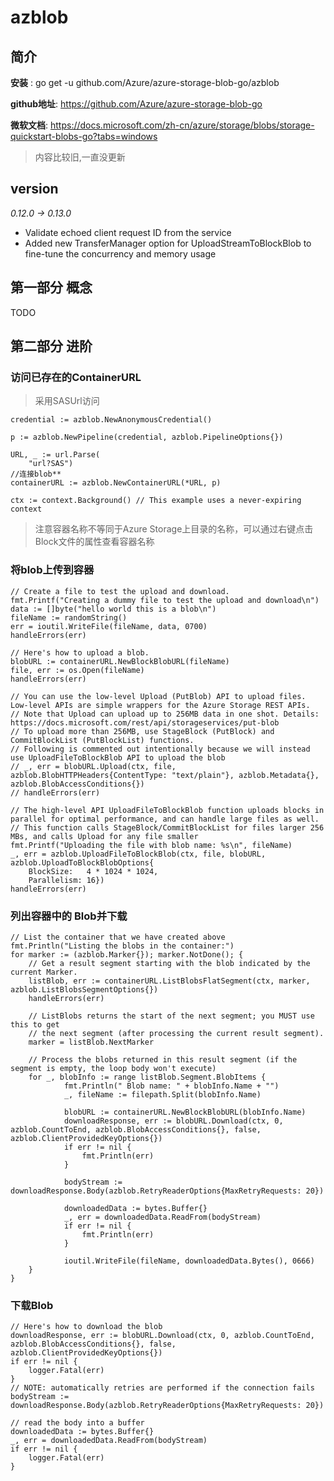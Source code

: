 # azblob

## 简介
**安装** : go get -u github.com/Azure/azure-storage-blob-go/azblob

**github地址**: https://github.com/Azure/azure-storage-blob-go

**微软文档**: https://docs.microsoft.com/zh-cn/azure/storage/blobs/storage-quickstart-blobs-go?tabs=windows
> 内容比较旧,一直没更新

## version
_0.12.0 -> 0.13.0_
- Validate echoed client request ID from the service
- Added new TransferManager option for UploadStreamToBlockBlob to fine-tune the concurrency and memory usage

## 第一部分 概念
TODO

## 第二部分 进阶
### 访问已存在的ContainerURL
> 采用SASUrl访问
```golang
credential := azblob.NewAnonymousCredential()

p := azblob.NewPipeline(credential, azblob.PipelineOptions{})

URL, _ := url.Parse(
    "url?SAS")
//连接blob**
containerURL := azblob.NewContainerURL(*URL, p)

ctx := context.Background() // This example uses a never-expiring context
```
> 注意容器名称不等同于Azure Storage上目录的名称，可以通过右键点击Block文件的属性查看容器名称

### 将blob上传到容器
```golang
// Create a file to test the upload and download.
fmt.Printf("Creating a dummy file to test the upload and download\n")
data := []byte("hello world this is a blob\n")
fileName := randomString()
err = ioutil.WriteFile(fileName, data, 0700)
handleErrors(err)

// Here's how to upload a blob.
blobURL := containerURL.NewBlockBlobURL(fileName)
file, err := os.Open(fileName)
handleErrors(err)

// You can use the low-level Upload (PutBlob) API to upload files. Low-level APIs are simple wrappers for the Azure Storage REST APIs.
// Note that Upload can upload up to 256MB data in one shot. Details: https://docs.microsoft.com/rest/api/storageservices/put-blob
// To upload more than 256MB, use StageBlock (PutBlock) and CommitBlockList (PutBlockList) functions. 
// Following is commented out intentionally because we will instead use UploadFileToBlockBlob API to upload the blob
// _, err = blobURL.Upload(ctx, file, azblob.BlobHTTPHeaders{ContentType: "text/plain"}, azblob.Metadata{}, azblob.BlobAccessConditions{})
// handleErrors(err)

// The high-level API UploadFileToBlockBlob function uploads blocks in parallel for optimal performance, and can handle large files as well.
// This function calls StageBlock/CommitBlockList for files larger 256 MBs, and calls Upload for any file smaller
fmt.Printf("Uploading the file with blob name: %s\n", fileName)
_, err = azblob.UploadFileToBlockBlob(ctx, file, blobURL, azblob.UploadToBlockBlobOptions{
    BlockSize:   4 * 1024 * 1024,
    Parallelism: 16})
handleErrors(err)
```

### 列出容器中的 Blob并下载
```golang
// List the container that we have created above
fmt.Println("Listing the blobs in the container:")
for marker := (azblob.Marker{}); marker.NotDone(); {
    // Get a result segment starting with the blob indicated by the current Marker.
    listBlob, err := containerURL.ListBlobsFlatSegment(ctx, marker, azblob.ListBlobsSegmentOptions{})
    handleErrors(err)

    // ListBlobs returns the start of the next segment; you MUST use this to get
    // the next segment (after processing the current result segment).
    marker = listBlob.NextMarker

    // Process the blobs returned in this result segment (if the segment is empty, the loop body won't execute)
    for _, blobInfo := range listBlob.Segment.BlobItems {
            fmt.Println(" Blob name: " + blobInfo.Name + "")
            _, fileName := filepath.Split(blobInfo.Name)

            blobURL := containerURL.NewBlockBlobURL(blobInfo.Name)
            downloadResponse, err := blobURL.Download(ctx, 0, azblob.CountToEnd, azblob.BlobAccessConditions{}, false, azblob.ClientProvidedKeyOptions{})
            if err != nil {
                fmt.Println(err)
            }

            bodyStream := downloadResponse.Body(azblob.RetryReaderOptions{MaxRetryRequests: 20})

            downloadedData := bytes.Buffer{}
            _, err = downloadedData.ReadFrom(bodyStream)
            if err != nil {
                fmt.Println(err)
            }

            ioutil.WriteFile(fileName, downloadedData.Bytes(), 0666)
    }
}
```

### 下载Blob
```golang
// Here's how to download the blob
downloadResponse, err := blobURL.Download(ctx, 0, azblob.CountToEnd, azblob.BlobAccessConditions{}, false, azblob.ClientProvidedKeyOptions{})
if err != nil {
    logger.Fatal(err)
}
// NOTE: automatically retries are performed if the connection fails
bodyStream := downloadResponse.Body(azblob.RetryReaderOptions{MaxRetryRequests: 20})

// read the body into a buffer
downloadedData := bytes.Buffer{}
_, err = downloadedData.ReadFrom(bodyStream)
if err != nil {
    logger.Fatal(err)
}
```